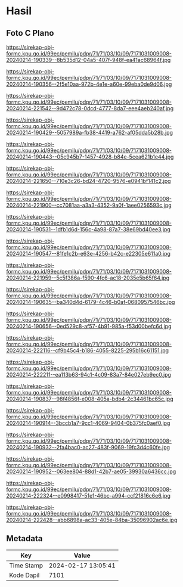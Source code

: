 # Hasil

## Foto C Plano

https://sirekap-obj-formc.kpu.go.id/99ec/pemilu/pdpr/71/71/03/10/09/7171031009008-20240214-190339--8b535d12-04a5-407f-948f-ea41ac68964f.jpg

https://sirekap-obj-formc.kpu.go.id/99ec/pemilu/pdpr/71/71/03/10/09/7171031009008-20240214-190356--2f5e10aa-972b-4e1e-a60e-99eba0de9d06.jpg

https://sirekap-obj-formc.kpu.go.id/99ec/pemilu/pdpr/71/71/03/10/09/7171031009008-20240214-221542--9d472c78-0dcd-4777-8da7-eee4aeb240af.jpg

https://sirekap-obj-formc.kpu.go.id/99ec/pemilu/pdpr/71/71/03/10/09/7171031009008-20240214-190429--5057989a-fb38-4419-a762-af05dda5b28b.jpg

https://sirekap-obj-formc.kpu.go.id/99ec/pemilu/pdpr/71/71/03/10/09/7171031009008-20240214-190443--05c945b7-1457-4928-b84e-5cea621b1e44.jpg

https://sirekap-obj-formc.kpu.go.id/99ec/pemilu/pdpr/71/71/03/10/09/7171031009008-20240214-221650--710e3c26-bd24-4720-9576-e0941bf141c2.jpg

https://sirekap-obj-formc.kpu.go.id/99ec/pemilu/pdpr/71/71/03/10/09/7171031009008-20240214-221900--cc7081aa-a3a3-4352-9a0f-1aee0256593c.jpg

https://sirekap-obj-formc.kpu.go.id/99ec/pemilu/pdpr/71/71/03/10/09/7171031009008-20240214-190531--1dfb1d6d-156c-4a98-87a7-38e69bd40ee3.jpg

https://sirekap-obj-formc.kpu.go.id/99ec/pemilu/pdpr/71/71/03/10/09/7171031009008-20240214-190547--81fe1c2b-e63e-4256-b42c-e22305e611a0.jpg

https://sirekap-obj-formc.kpu.go.id/99ec/pemilu/pdpr/71/71/03/10/09/7171031009008-20240214-221959--5c5f386a-f590-4fc6-ac18-2035e5b65f64.jpg

https://sirekap-obj-formc.kpu.go.id/99ec/pemilu/pdpr/71/71/03/10/09/7171031009008-20240214-190635--ba340d4d-6179-4c46-b0af-0680957546bc.jpg

https://sirekap-obj-formc.kpu.go.id/99ec/pemilu/pdpr/71/71/03/10/09/7171031009008-20240214-190656--0ed529c8-af57-4b91-985a-f53d00befc6d.jpg

https://sirekap-obj-formc.kpu.go.id/99ec/pemilu/pdpr/71/71/03/10/09/7171031009008-20240214-222116--cf9b45c4-b186-4055-8225-295b16c61151.jpg

https://sirekap-obj-formc.kpu.go.id/99ec/pemilu/pdpr/71/71/03/10/09/7171031009008-20240214-222211--ea113b63-94c1-4c09-83a7-84e027eb9ec0.jpg

https://sirekap-obj-formc.kpu.go.id/99ec/pemilu/pdpr/71/71/03/10/09/7171031009008-20240214-190837--98f4856f-e008-405a-bdb4-2c34461bc65c.jpg

https://sirekap-obj-formc.kpu.go.id/99ec/pemilu/pdpr/71/71/03/10/09/7171031009008-20240214-190914--3bccb1a7-9cc1-4069-9404-0b375fc0aef0.jpg

https://sirekap-obj-formc.kpu.go.id/99ec/pemilu/pdpr/71/71/03/10/09/7171031009008-20240214-190932--2fa4bac0-ac27-483f-9069-19fc3d4c60fe.jpg

https://sirekap-obj-formc.kpu.go.id/99ec/pemilu/pdpr/71/71/03/10/09/7171031009008-20240214-190952--063ee804-88d1-42b7-ae05-39930a6436cc.jpg

https://sirekap-obj-formc.kpu.go.id/99ec/pemilu/pdpr/71/71/03/10/09/7171031009008-20240214-222324--e0998417-51e1-46bc-a994-ccf21816c6e6.jpg

https://sirekap-obj-formc.kpu.go.id/99ec/pemilu/pdpr/71/71/03/10/09/7171031009008-20240214-222428--abb6898a-ac33-405e-84ba-35096902ac6e.jpg


## Metadata

| Key        | Value               |
| ---------- | ------------------- |
| Time Stamp | 2024-02-17 13:05:41 |
| Kode Dapil | 7101                |



